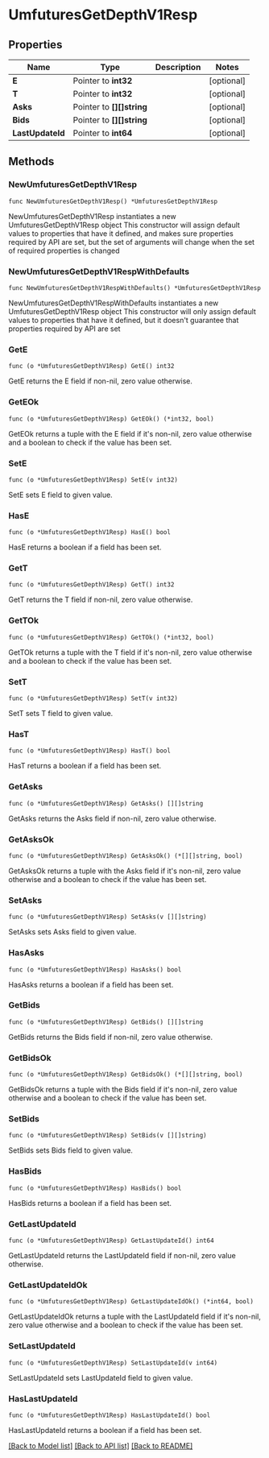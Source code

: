 # UmfuturesGetDepthV1Resp

## Properties

Name | Type | Description | Notes
------------ | ------------- | ------------- | -------------
**E** | Pointer to **int32** |  | [optional] 
**T** | Pointer to **int32** |  | [optional] 
**Asks** | Pointer to **[][]string** |  | [optional] 
**Bids** | Pointer to **[][]string** |  | [optional] 
**LastUpdateId** | Pointer to **int64** |  | [optional] 

## Methods

### NewUmfuturesGetDepthV1Resp

`func NewUmfuturesGetDepthV1Resp() *UmfuturesGetDepthV1Resp`

NewUmfuturesGetDepthV1Resp instantiates a new UmfuturesGetDepthV1Resp object
This constructor will assign default values to properties that have it defined,
and makes sure properties required by API are set, but the set of arguments
will change when the set of required properties is changed

### NewUmfuturesGetDepthV1RespWithDefaults

`func NewUmfuturesGetDepthV1RespWithDefaults() *UmfuturesGetDepthV1Resp`

NewUmfuturesGetDepthV1RespWithDefaults instantiates a new UmfuturesGetDepthV1Resp object
This constructor will only assign default values to properties that have it defined,
but it doesn't guarantee that properties required by API are set

### GetE

`func (o *UmfuturesGetDepthV1Resp) GetE() int32`

GetE returns the E field if non-nil, zero value otherwise.

### GetEOk

`func (o *UmfuturesGetDepthV1Resp) GetEOk() (*int32, bool)`

GetEOk returns a tuple with the E field if it's non-nil, zero value otherwise
and a boolean to check if the value has been set.

### SetE

`func (o *UmfuturesGetDepthV1Resp) SetE(v int32)`

SetE sets E field to given value.

### HasE

`func (o *UmfuturesGetDepthV1Resp) HasE() bool`

HasE returns a boolean if a field has been set.

### GetT

`func (o *UmfuturesGetDepthV1Resp) GetT() int32`

GetT returns the T field if non-nil, zero value otherwise.

### GetTOk

`func (o *UmfuturesGetDepthV1Resp) GetTOk() (*int32, bool)`

GetTOk returns a tuple with the T field if it's non-nil, zero value otherwise
and a boolean to check if the value has been set.

### SetT

`func (o *UmfuturesGetDepthV1Resp) SetT(v int32)`

SetT sets T field to given value.

### HasT

`func (o *UmfuturesGetDepthV1Resp) HasT() bool`

HasT returns a boolean if a field has been set.

### GetAsks

`func (o *UmfuturesGetDepthV1Resp) GetAsks() [][]string`

GetAsks returns the Asks field if non-nil, zero value otherwise.

### GetAsksOk

`func (o *UmfuturesGetDepthV1Resp) GetAsksOk() (*[][]string, bool)`

GetAsksOk returns a tuple with the Asks field if it's non-nil, zero value otherwise
and a boolean to check if the value has been set.

### SetAsks

`func (o *UmfuturesGetDepthV1Resp) SetAsks(v [][]string)`

SetAsks sets Asks field to given value.

### HasAsks

`func (o *UmfuturesGetDepthV1Resp) HasAsks() bool`

HasAsks returns a boolean if a field has been set.

### GetBids

`func (o *UmfuturesGetDepthV1Resp) GetBids() [][]string`

GetBids returns the Bids field if non-nil, zero value otherwise.

### GetBidsOk

`func (o *UmfuturesGetDepthV1Resp) GetBidsOk() (*[][]string, bool)`

GetBidsOk returns a tuple with the Bids field if it's non-nil, zero value otherwise
and a boolean to check if the value has been set.

### SetBids

`func (o *UmfuturesGetDepthV1Resp) SetBids(v [][]string)`

SetBids sets Bids field to given value.

### HasBids

`func (o *UmfuturesGetDepthV1Resp) HasBids() bool`

HasBids returns a boolean if a field has been set.

### GetLastUpdateId

`func (o *UmfuturesGetDepthV1Resp) GetLastUpdateId() int64`

GetLastUpdateId returns the LastUpdateId field if non-nil, zero value otherwise.

### GetLastUpdateIdOk

`func (o *UmfuturesGetDepthV1Resp) GetLastUpdateIdOk() (*int64, bool)`

GetLastUpdateIdOk returns a tuple with the LastUpdateId field if it's non-nil, zero value otherwise
and a boolean to check if the value has been set.

### SetLastUpdateId

`func (o *UmfuturesGetDepthV1Resp) SetLastUpdateId(v int64)`

SetLastUpdateId sets LastUpdateId field to given value.

### HasLastUpdateId

`func (o *UmfuturesGetDepthV1Resp) HasLastUpdateId() bool`

HasLastUpdateId returns a boolean if a field has been set.


[[Back to Model list]](../README.md#documentation-for-models) [[Back to API list]](../README.md#documentation-for-api-endpoints) [[Back to README]](../README.md)


